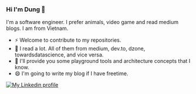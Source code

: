 ### Hi I'm Dung 👋

<!--
**dungtc/dungtc** is a ✨ _special_ ✨ repository because its `README.md` (this file) appears on your GitHub profile.
-->

I'm a software engineer. I prefer animals, video game and read medium blogs. I am from Vietnam.

- ⚡ Welcome to contribute to my repositories.
- 💬 I read a lot. All of them from medium, dev.to, dzone, towardsdatascience, and vice versa.
- 🌱 I'll provide you some playground tools and architecture concepts that I know.
- 😄 I'm going to write my blog if I have freetime.

[![My Linkedin profile](https://img.shields.io/badge/LinkedIn-0077B5?style=for-the-badge&logo=linkedin&logoColor=white)](https://www.linkedin.com/in/tran-dung-076221179/)

